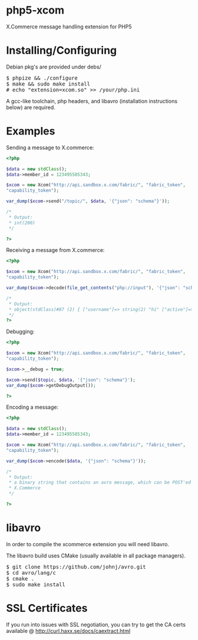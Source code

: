 php5-xcom
=========

X.Commerce message handling extension for PHP5

Installing/Configuring
======================

Debian pkg's are provided under debs/

<pre>
$ phpize && ./configure
$ make && sudo make install
# echo "extension=xcom.so" >> /your/php.ini
</pre>

A gcc-like toolchain, php headers, and libavro (installation instructions below) are required.

Examples
========
Sending a message to X.commerce:
```php
<?php

$data = new stdClass();
$data->member_id = 123495585343;

$xcom = new Xcom("http://api.sandbox.x.com/fabric/", "fabric_token",
"capability_token");

var_dump($xcom->send("/topic/", $data, '{"json": "schema"}'));

/*
 * Output:
 * int(200)
 */

?>
```

Receiving a message from X.commerce:
```php
<?php

$xcom = new Xcom("http://api.sandbox.x.com/fabric/", "fabric_token",
"capability_token");

var_dump($xcom->decode(file_get_contents("php://input"), '{"json": "schema"}'));

/*
 * Output:
 * object(stdClass)#87 (2) { ["username"]=> string(2) "hi" ["active"]=> int(38347473) }
 */
?>
```
Debugging:
```php
<?php

$xcom = new Xcom("http://api.sandbox.x.com/fabric/", "fabric_token",
"capability_token");

$xcom->__debug = true;

$xcom->send($topic, $data, '{"json": "schema"}');
var_dump($xcom->getDebugOutput());

?>
```

Encoding a message:
```php
<?php

$data = new stdClass();
$data->member_id = 123495585343;

$xcom = new Xcom("http://api.sandbox.x.com/fabric/", "fabric_token",
"capability_token");

var_dump($xcom->encode($data, '{"json": "schema"}'));

/*
 * Output:
 * a binary string that contains an avro message, which can be POST'ed to
 * X.Commerce
 */

?>
```

libavro
========
In order to compile the xcommerce extension you will need libavro.

The libavro build uses CMake (usually available in all package managers).

<pre>
$ git clone https://github.com/johnj/avro.git
$ cd avro/lang/c
$ cmake .
$ sudo make install
</pre>

SSL Certificates
================
If you run into issues with SSL negotiation, you can try to get the CA certs available
@ http://curl.haxx.se/docs/caextract.html
